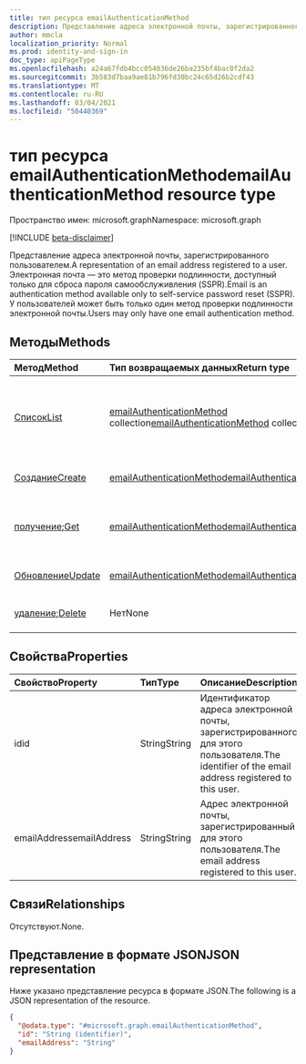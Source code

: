 ```yaml
---
title: тип ресурса emailAuthenticationMethod
description: Представление адреса электронной почты, зарегистрированного пользователем. Электронная почта — это метод проверки подлинности, доступный только для сброса пароля самообслуживления (SSPR)
author: mmcla
localization_priority: Normal
ms.prod: identity-and-sign-in
doc_type: apiPageType
ms.openlocfilehash: a24a67fdb4bcc054036de26ba235bf4bac0f2da2
ms.sourcegitcommit: 3b583d7baa9ae81b796fd30bc24c65d26b2cdf43
ms.translationtype: MT
ms.contentlocale: ru-RU
ms.lasthandoff: 03/04/2021
ms.locfileid: "50440369"
---
```

# <a name="emailauthenticationmethod-resource-type"></a><span data-ttu-id="c34b0-104">тип ресурса emailAuthenticationMethod</span><span class="sxs-lookup"><span data-stu-id="c34b0-104">emailAuthenticationMethod resource type</span></span>

<span data-ttu-id="c34b0-105">Пространство имен: microsoft.graph</span><span class="sxs-lookup"><span data-stu-id="c34b0-105">Namespace: microsoft.graph</span></span>

[!INCLUDE [beta-disclaimer](../../includes/beta-disclaimer.md)]

<span data-ttu-id="c34b0-106">Представление адреса электронной почты, зарегистрированного пользователем.</span><span class="sxs-lookup"><span data-stu-id="c34b0-106">A representation of an email address registered to a user.</span></span> <span data-ttu-id="c34b0-107">Электронная почта — это метод проверки подлинности, доступный только для сброса пароля самообслуживления (SSPR).</span><span class="sxs-lookup"><span data-stu-id="c34b0-107">Email is an authentication method available only to self-service password reset (SSPR).</span></span> <span data-ttu-id="c34b0-108">У пользователей может быть только один метод проверки подлинности электронной почты.</span><span class="sxs-lookup"><span data-stu-id="c34b0-108">Users may only have one email authentication method.</span></span>


## <a name="methods"></a><span data-ttu-id="c34b0-109">Методы</span><span class="sxs-lookup"><span data-stu-id="c34b0-109">Methods</span></span>
|<span data-ttu-id="c34b0-110">Метод</span><span class="sxs-lookup"><span data-stu-id="c34b0-110">Method</span></span>|<span data-ttu-id="c34b0-111">Тип возвращаемых данных</span><span class="sxs-lookup"><span data-stu-id="c34b0-111">Return type</span></span>|<span data-ttu-id="c34b0-112">Описание</span><span class="sxs-lookup"><span data-stu-id="c34b0-112">Description</span></span>|
|:---|:---|:---|
|[<span data-ttu-id="c34b0-113">Список</span><span class="sxs-lookup"><span data-stu-id="c34b0-113">List</span></span>](../api/emailauthenticationmethod-list.md)|<span data-ttu-id="c34b0-114">[emailAuthenticationMethod](../resources/emailauthenticationmethod.md) collection</span><span class="sxs-lookup"><span data-stu-id="c34b0-114">[emailAuthenticationMethod](../resources/emailauthenticationmethod.md) collection</span></span>|<span data-ttu-id="c34b0-115">Извлечение списка электронной почты пользователяAuthenticationMethods.</span><span class="sxs-lookup"><span data-stu-id="c34b0-115">Retrieve a list of a user's emailAuthenticationMethods.</span></span> <span data-ttu-id="c34b0-116">У пользователей может быть только один метод проверки подлинности электронной почты.</span><span class="sxs-lookup"><span data-stu-id="c34b0-116">Users may only have one email authentication method.</span></span>|
|[<span data-ttu-id="c34b0-117">Создание</span><span class="sxs-lookup"><span data-stu-id="c34b0-117">Create</span></span>](../api/emailauthenticationmethod-post.md)|[<span data-ttu-id="c34b0-118">emailAuthenticationMethod</span><span class="sxs-lookup"><span data-stu-id="c34b0-118">emailAuthenticationMethod</span></span>](../resources/emailauthenticationmethod.md)|<span data-ttu-id="c34b0-119">Создайте объект электронной почты пользователяMethods.</span><span class="sxs-lookup"><span data-stu-id="c34b0-119">Create a user's emailMethods object.</span></span>|
|<span data-ttu-id="c34b0-120">[получение](../api/emailauthenticationmethod-get.md);</span><span class="sxs-lookup"><span data-stu-id="c34b0-120">[Get](../api/emailauthenticationmethod-get.md)</span></span>|[<span data-ttu-id="c34b0-121">emailAuthenticationMethod</span><span class="sxs-lookup"><span data-stu-id="c34b0-121">emailAuthenticationMethod</span></span>](../resources/emailauthenticationmethod.md)|<span data-ttu-id="c34b0-122">Извлечение свойств объекта электронной почты пользователяAuthenticationMethod.</span><span class="sxs-lookup"><span data-stu-id="c34b0-122">Retrieve the properties  of the user's emailAuthenticationMethod object.</span></span>|
|[<span data-ttu-id="c34b0-123">Обновление</span><span class="sxs-lookup"><span data-stu-id="c34b0-123">Update</span></span>](../api/emailauthenticationmethod-update.md)|[<span data-ttu-id="c34b0-124">emailAuthenticationMethod</span><span class="sxs-lookup"><span data-stu-id="c34b0-124">emailAuthenticationMethod</span></span>](../resources/emailauthenticationmethod.md)|<span data-ttu-id="c34b0-125">Обновление свойств объекта электронной почты пользователяMethods.</span><span class="sxs-lookup"><span data-stu-id="c34b0-125">Update the properties of a user's emailMethods object.</span></span>|
|<span data-ttu-id="c34b0-126">[удаление](../api/emailauthenticationmethod-delete.md);</span><span class="sxs-lookup"><span data-stu-id="c34b0-126">[Delete](../api/emailauthenticationmethod-delete.md)</span></span>|<span data-ttu-id="c34b0-127">Нет</span><span class="sxs-lookup"><span data-stu-id="c34b0-127">None</span></span>|<span data-ttu-id="c34b0-128">Удаление объекта электронной почты пользователяAuthenticationMethod.</span><span class="sxs-lookup"><span data-stu-id="c34b0-128">Delete a user's emailAuthenticationMethod object.</span></span>|


## <a name="properties"></a><span data-ttu-id="c34b0-129">Свойства</span><span class="sxs-lookup"><span data-stu-id="c34b0-129">Properties</span></span>
|<span data-ttu-id="c34b0-130">Свойство</span><span class="sxs-lookup"><span data-stu-id="c34b0-130">Property</span></span>|<span data-ttu-id="c34b0-131">Тип</span><span class="sxs-lookup"><span data-stu-id="c34b0-131">Type</span></span>|<span data-ttu-id="c34b0-132">Описание</span><span class="sxs-lookup"><span data-stu-id="c34b0-132">Description</span></span>|
|:---|:---|:---|
|<span data-ttu-id="c34b0-133">id</span><span class="sxs-lookup"><span data-stu-id="c34b0-133">id</span></span>|<span data-ttu-id="c34b0-134">String</span><span class="sxs-lookup"><span data-stu-id="c34b0-134">String</span></span>|<span data-ttu-id="c34b0-135">Идентификатор адреса электронной почты, зарегистрированного для этого пользователя.</span><span class="sxs-lookup"><span data-stu-id="c34b0-135">The identifier of the email address registered to this user.</span></span>|
|<span data-ttu-id="c34b0-136">emailAddress</span><span class="sxs-lookup"><span data-stu-id="c34b0-136">emailAddress</span></span>|<span data-ttu-id="c34b0-137">String</span><span class="sxs-lookup"><span data-stu-id="c34b0-137">String</span></span>|<span data-ttu-id="c34b0-138">Адрес электронной почты, зарегистрированный для этого пользователя.</span><span class="sxs-lookup"><span data-stu-id="c34b0-138">The email address registered to this user.</span></span>|

## <a name="relationships"></a><span data-ttu-id="c34b0-139">Связи</span><span class="sxs-lookup"><span data-stu-id="c34b0-139">Relationships</span></span>
<span data-ttu-id="c34b0-140">Отсутствуют.</span><span class="sxs-lookup"><span data-stu-id="c34b0-140">None.</span></span>

## <a name="json-representation"></a><span data-ttu-id="c34b0-141">Представление в формате JSON</span><span class="sxs-lookup"><span data-stu-id="c34b0-141">JSON representation</span></span>
<span data-ttu-id="c34b0-142">Ниже указано представление ресурса в формате JSON.</span><span class="sxs-lookup"><span data-stu-id="c34b0-142">The following is a JSON representation of the resource.</span></span>
<!-- {
  "blockType": "resource",
  "keyProperty": "id",
  "@odata.type": "microsoft.graph.emailAuthenticationMethod",
  "baseType": "microsoft.graph.authenticationMethod",
  "openType": false
}
-->
``` json
{
  "@odata.type": "#microsoft.graph.emailAuthenticationMethod",
  "id": "String (identifier)",
  "emailAddress": "String"
}
```

